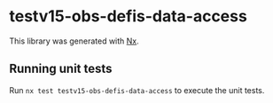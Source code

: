 # testv15-obs-defis-data-access

This library was generated with [Nx](https://nx.dev).

## Running unit tests

Run `nx test testv15-obs-defis-data-access` to execute the unit tests.
